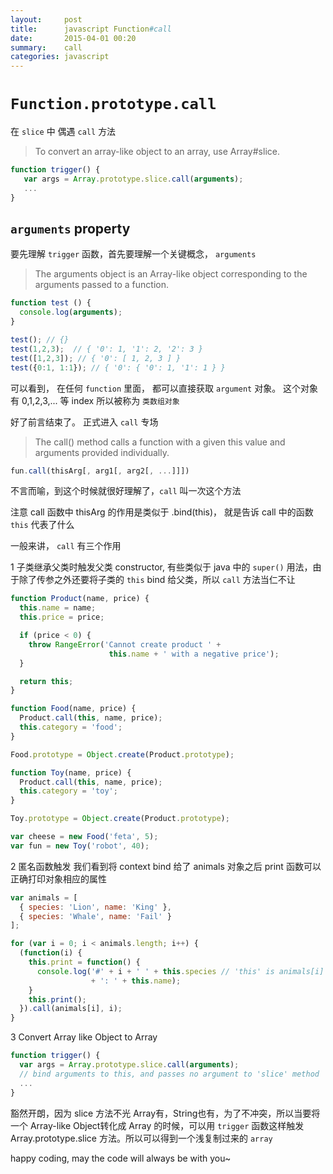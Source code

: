 ```yaml
---
layout:     post
title:      javascript Function#call
date:       2015-04-01 00:20
summary:    call
categories: javascript
---
```


# `Function.prototype.call`

在 `slice` 中 偶遇 `call` 方法

> To convert an array-like object to an array, use Array#slice.

``` javascript
function trigger() {
   var args = Array.prototype.slice.call(arguments);
   ...
}
```

## `arguments` property

要先理解 `trigger` 函数，首先要理解一个关键概念， `arguments`

> The arguments object is an Array-like object corresponding to the arguments passed to a function.

``` javascript
function test () {
  console.log(arguments);
}

test(); // {}
test(1,2,3);  // { '0': 1, '1': 2, '2': 3 }
test([1,2,3]); // { '0': [ 1, 2, 3 ] }
test({0:1, 1:1}); // { '0': { '0': 1, '1': 1 } }
```

可以看到， 在任何 `function` 里面， 都可以直接获取 `argument` 对象。 这个对象有 0,1,2,3,... 等 index 所以被称为 `类数组对象`

好了前言结束了。 正式进入 `call` 专场

> The call() method calls a function with a given this value and arguments provided individually.

``` javascript
fun.call(thisArg[, arg1[, arg2[, ...]]])
```

不言而喻，到这个时候就很好理解了，`call` 叫一次这个方法

注意 call 函数中 thisArg 的作用是类似于 .bind(this)， 就是告诉 call 中的函数 `this` 代表了什么

一般来讲， `call` 有三个作用

1 子类继承父类时触发父类 constructor, 有些类似于 java 中的 `super()` 用法，由于除了传参之外还要将子类的 `this` bind 给父类，所以 `call` 方法当仁不让

``` javascript
function Product(name, price) {
  this.name = name;
  this.price = price;

  if (price < 0) {
    throw RangeError('Cannot create product ' +
                      this.name + ' with a negative price');
  }

  return this;
}

function Food(name, price) {
  Product.call(this, name, price);
  this.category = 'food';
}

Food.prototype = Object.create(Product.prototype);

function Toy(name, price) {
  Product.call(this, name, price);
  this.category = 'toy';
}

Toy.prototype = Object.create(Product.prototype);

var cheese = new Food('feta', 5);
var fun = new Toy('robot', 40);
```

2 匿名函数触发 我们看到将 context bind 给了 animals 对象之后 print 函数可以正确打印对象相应的属性

``` javascript
var animals = [
  { species: 'Lion', name: 'King' },
  { species: 'Whale', name: 'Fail' }
];

for (var i = 0; i < animals.length; i++) {
  (function(i) {
    this.print = function() {
      console.log('#' + i + ' ' + this.species // 'this' is animals[i] out side
                  + ': ' + this.name);
    }
    this.print();
  }).call(animals[i], i);
}
```

3 Convert Array like Object to Array

``` javascript
function trigger() {
  var args = Array.prototype.slice.call(arguments);
  // bind arguments to this, and passes no argument to 'slice' method
  ...
}
```

豁然开朗，因为 slice 方法不光 Array有，String也有，为了不冲突，所以当要将一个 Array-like Object转化成 Array 的时候，可以用 `trigger` 函数这样触发 Array.prototype.slice 方法。所以可以得到一个浅复制过来的 `array`


happy coding, may the code will always be with you~

